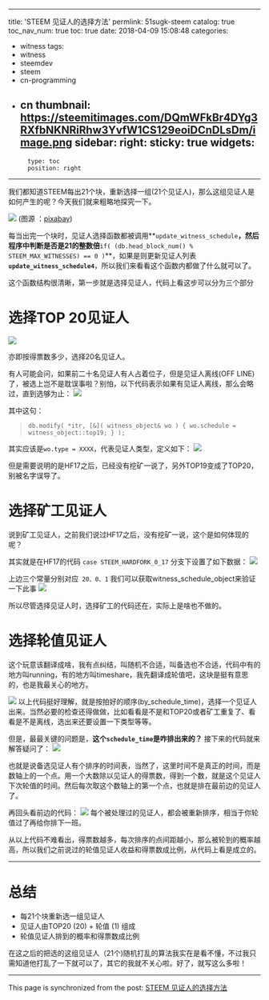 
---
title: 'STEEM 见证人的选择方法'
permlink: 51sugk-steem
catalog: true
toc_nav_num: true
toc: true
date: 2018-04-09 15:08:48
categories:
- witness
tags:
- witness
- steemdev
- steem
- cn-programming
- cn
thumbnail: https://steemitimages.com/DQmWFkBr4DYg3RXfbNKNRiRhw3YvfW1CS129eoiDCnDLsDm/image.png
sidebar:
    right:
        sticky: true
widgets:
    -
        type: toc
        position: right
---


我们都知道STEEM每出21个块，重新选择一组(21个见证人)，那么这组见证人是如何产生的呢？今天我们就来粗略地探究一下。

![](https://steemitimages.com/DQmWFkBr4DYg3RXfbNKNRiRhw3YvfW1CS129eoiDCnDLsDm/image.png)
(图源 ：[pixabay](https://pixabay.com))

每当出完一个块时，见证人选择函数都被调用**`update_witness_schedule`**，然后程序中判断是否是21的整数倍**`if( (db.head_block_num() % STEEM_MAX_WITNESSES) == 0 )`**，如果是则更新见证人列表 **`update_witness_schedule4`**，所以我们来看看这个函数内都做了什么就可以了。

这个函数结构很清晰，第一步就是选择见证人，代码上看这步可以分为三个部分

# 选择TOP 20见证人

![](https://steemitimages.com/DQmZLqZZNTY18iWD5tonWeifpQHCe5ABQKD5HHZajpb8wP6/image.png)

亦即按得票数多少，选择20名见证人。

有人可能会问，如果前二十名见证人有人占着位子，但是见证人离线(OFF LINE)了，被选上岂不是耽误事啦？别怕，以下代码表示如果有见证人离线，那么会略过，直到选够为止：
![](https://steemitimages.com/DQmZoJTv5Korp5fheCHLnTUFsytrcj1v7FgEQzXxUC7Nuy4/image.png)

其中这句：
>`db.modify( *itr, [&]( witness_object& wo ) { wo.schedule = witness_object::top19; } );`

其实应该是`wo.type = XXXX`，代表见证人类型，定义如下：
![](https://steemitimages.com/DQmUj8auVKBrMtadjmVTx9zJLkH75RYX1aPiu7WwAd672MK/image.png)

但是需要说明的是HF17之后，已经没有挖矿一说了，另外TOP19变成了TOP20，别被名字误导了。

# 选择矿工见证人

说到矿工见证人，之前我们说过HF17之后，没有挖矿一说，这个是如何体现的呢？

其实就是在HF17的代码 `case STEEM_HARDFORK_0_17` 分支下设置了如下数据：
![](https://steemitimages.com/DQmUSw8X67VYbWHW6hHjXMWFbcuzhL4Yo37tjpbaUunWAbp/image.png)

上边三个常量分别对应` 20、0、1`
我们可以获取witness_schedule_object来验证一下此事
![](https://steemitimages.com/DQmRNNYuotmPiS3BWCP2xPN4sna9uCguVy4d3auYvgGSMLk/image.png)

所以尽管选择见证人时，选择矿工的代码还在，实际上是啥也不做的。

# 选择轮值见证人

这个玩意该翻译成啥，我有点纠结，叫随机不合适，叫备选也不合适，代码中有的地方叫running，有的地方叫timeshare，我先翻译成轮值吧，这块是挺有意思的，也是我最关心的地方。

![](https://steemitimages.com/DQmZxHd9mxSKpNX97rSwLGQ9jdHTiwaoLxSsAzre5H5N9QS/image.png)
以上代码挺好理解，就是按拍好的顺序(by_schedule_time)，选择一个见证人出来。当然必要的检查还得做做，比如看看是不是和TOP20或者矿工重复了、看看是不是离线，选出来还要设置一下类型等等。

但是，最最关键的问题是，**这个`schedule_time`是咋排出来的？** 接下来的代码就来解答疑问了：
![](https://steemitimages.com/DQmcUQTaehjWEzmNbURNbEtUvVek52ozs9YvbB6oBxH29KL/image.png)

也就是说备选见证人有个排序的时间表，当然了，这里时间不是真正的时间，而是数轴上的一个点。用一个大数除以见证人的得票数，得到一个数，就是这个见证人下次轮值的时间。然后每次取这个数轴上的第一个点，也就是排在最前边的见证人了。

再回头看前边的代码：
![](https://steemitimages.com/DQmT8iTWLtVgQMz7eUJ3kTMaFgkakGNXzmhaveLwkGjMLto/image.png)
每个被处理过的见证人，都会被重新排序，相当于你轮值过了再给你排下一班。

从以上代码不难看出，得票数越多，每次排序的点间距越小，那么被轮到的概率越高，所以我们之前说过的轮值见证人收益和得票数成比例，从代码上看是成立的。

---
# 总结

* 每21个块重新选一组见证人
* 见证人由TOP20 (20) + 轮值 (1) 组成
* 轮值见证人排到的概率和得票数成比例

在这之后的把选的这组见证人（21个)随机打乱的算法我实在是看不懂，不过我只需知道他打乱了一下就可以了，其它的我就不关心啦。好了，就写这么多啦！

- - -

This page is synchronized from the post: [STEEM 见证人的选择方法](https://steemit.com/@oflyhigh/51sugk-steem)
